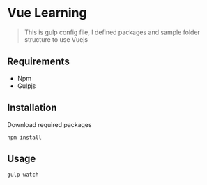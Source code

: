 # Vue Learning

> This is gulp config file, I defined packages and sample folder structure to use Vuejs

## Requirements

- Npm
- Gulpjs

## Installation

Download required packages

```shell
npm install
```


## Usage


```shell
gulp watch
```
